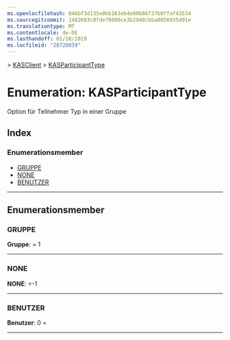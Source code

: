 ```yaml
---
ms.openlocfilehash: 046bf3d135e0bb163eb4e90b86f37b0ffaf43534
ms.sourcegitcommit: 1482683c0fde70600ce3b2948cbba8856935d91e
ms.translationtype: MT
ms.contentlocale: de-DE
ms.lasthandoff: 01/18/2019
ms.locfileid: "28728039"
---
```

[](../README.md) > [KASClient](../modules/kasclient.md) > [KASParticipantType](../enums/kasclient.kasparticipanttype.md)

# <a name="enumeration-kasparticipanttype"></a>Enumeration: KASParticipantType

Option für Teilnehmer Typ in einer Gruppe
## <a name="index"></a>Index 

### <a name="enumeration-members"></a>Enumerationsmember

* [GRUPPE](kasclient.kasparticipanttype.md#group)
* [NONE](kasclient.kasparticipanttype.md#none)
* [BENUTZER](kasclient.kasparticipanttype.md#user)

---

## <a name="enumeration-members"></a>Enumerationsmember

<a id="group"></a>

###  <a name="group"></a>GRUPPE

**Gruppe**: = 1

___

<a id="none"></a>

###  <a name="none"></a>NONE

**NONE**: =-1

___

<a id="user"></a>

###  <a name="user"></a>BENUTZER

**Benutzer**: 0 =

___

